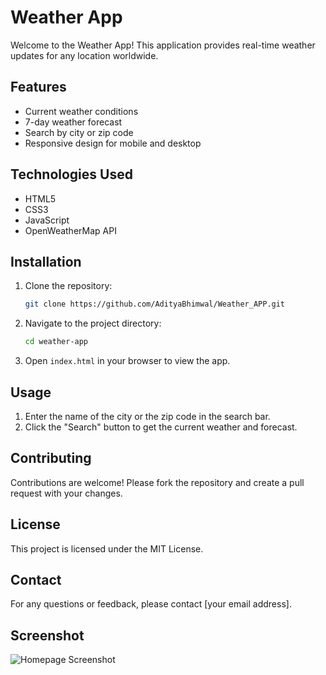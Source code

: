 # Weather App

Welcome to the Weather App! This application provides real-time weather updates for any location worldwide.

## Features

- Current weather conditions
- 7-day weather forecast
- Search by city or zip code
- Responsive design for mobile and desktop

## Technologies Used

- HTML5
- CSS3
- JavaScript
- OpenWeatherMap API

## Installation

1. Clone the repository:
    ```bash
    git clone https://github.com/AdityaBhimwal/Weather_APP.git
    ```
2. Navigate to the project directory:
    ```bash
    cd weather-app
    ```
3. Open `index.html` in your browser to view the app.

## Usage

1. Enter the name of the city or the zip code in the search bar.
2. Click the "Search" button to get the current weather and forecast.

## Contributing

Contributions are welcome! Please fork the repository and create a pull request with your changes.

## License

This project is licensed under the MIT License.

## Contact

For any questions or feedback, please contact [your email address].

## Screenshot

![Homepage Screenshot](https://adityabhimwal.github.io/Weather_APP/screenshot.png)